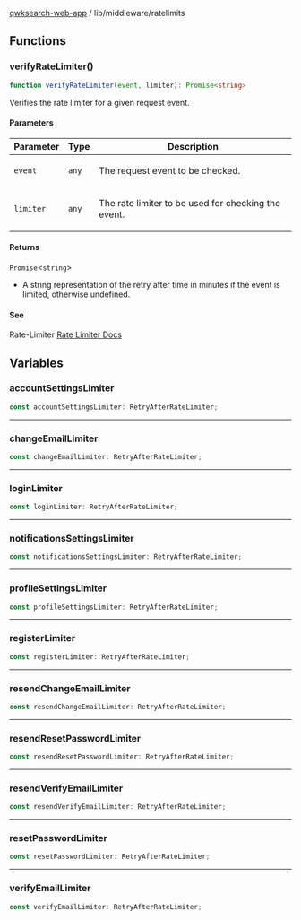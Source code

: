 [qwksearch-web-app](../../modules.md) / lib/middleware/ratelimits

## Functions

### verifyRateLimiter()

```ts
function verifyRateLimiter(event, limiter): Promise<string>
```

Verifies the rate limiter for a given request event.

#### Parameters

<table>
<thead>
<tr>
<th>Parameter</th>
<th>Type</th>
<th>Description</th>
</tr>
</thead>
<tbody>
<tr>
<td>

`event`

</td>
<td>

`any`

</td>
<td>

The request event to be checked.

</td>
</tr>
<tr>
<td>

`limiter`

</td>
<td>

`any`

</td>
<td>

The rate limiter to be used for checking the event.

</td>
</tr>
</tbody>
</table>

#### Returns

`Promise`&lt;`string`&gt;

- A string representation of the retry after time in minutes if the event is limited, otherwise undefined.

#### See

Rate-Limiter [Rate Limiter Docs](https://github.com/ciscoheat/sveltekit-rate-limiter#how-to-use)

## Variables

### accountSettingsLimiter

```ts
const accountSettingsLimiter: RetryAfterRateLimiter;
```

***

### changeEmailLimiter

```ts
const changeEmailLimiter: RetryAfterRateLimiter;
```

***

### loginLimiter

```ts
const loginLimiter: RetryAfterRateLimiter;
```

***

### notificationsSettingsLimiter

```ts
const notificationsSettingsLimiter: RetryAfterRateLimiter;
```

***

### profileSettingsLimiter

```ts
const profileSettingsLimiter: RetryAfterRateLimiter;
```

***

### registerLimiter

```ts
const registerLimiter: RetryAfterRateLimiter;
```

***

### resendChangeEmailLimiter

```ts
const resendChangeEmailLimiter: RetryAfterRateLimiter;
```

***

### resendResetPasswordLimiter

```ts
const resendResetPasswordLimiter: RetryAfterRateLimiter;
```

***

### resendVerifyEmailLimiter

```ts
const resendVerifyEmailLimiter: RetryAfterRateLimiter;
```

***

### resetPasswordLimiter

```ts
const resetPasswordLimiter: RetryAfterRateLimiter;
```

***

### verifyEmailLimiter

```ts
const verifyEmailLimiter: RetryAfterRateLimiter;
```
